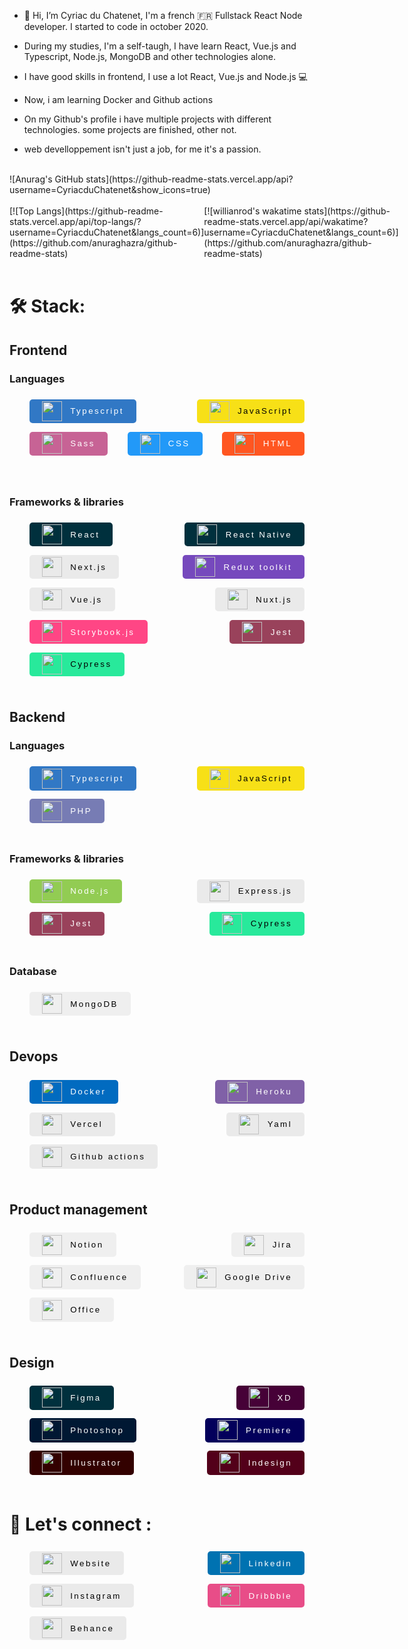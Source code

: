 - 👋 Hi, I’m Cyriac du Chatenet, I'm a french 🇫🇷 Fullstack React Node developer. I started to code in october 2020.
- During my studies, I'm a self-taugh, I have learn React, Vue.js and Typescript, Node.js, MongoDB and other technologies alone.
- I have good skills in frontend, I use a lot React, Vue.js and Node.js 💻

- Now, i am learning Docker and Github actions

- On my Github's profile i have multiple projects with different technologies. some projects are finished, other not.
- web develloppement isn't just a job, for me it's a passion.
<br>
<div>
![Anurag's GitHub stats](https://github-readme-stats.vercel.app/api?username=CyriacduChatenet&show_icons=true)
</div>
<br />
<div class="stats-container">
<div>
    [![Top Langs](https://github-readme-stats.vercel.app/api/top-langs/?username=CyriacduChatenet&langs_count=6)](https://github.com/anuraghazra/github-readme-stats)
</div>
<div>
    [![willianrod's wakatime stats](https://github-readme-stats.vercel.app/api/wakatime?username=CyriacduChatenet&langs_count=6)](https://github.com/anuraghazra/github-readme-stats)
</div>
</div>
<br />

# 🛠 Stack:

## Frontend

### Languages

<div class="techno-container">
    <a href="https://www.typescriptlang.org/docs/" target="_blank">
        <button class="button" id="ts">
            <img src="https://www.elbuild.it/assets/img/techs/typescript.png" height="32px" />
            <span class="button-label">Typescript</span>
        </button>
    </a>
    <a href="https://www.javascript.com/" target="_blank">
        <button class="button" id="js">
            <img src="https://upload.wikimedia.org/wikipedia/commons/thumb/9/99/Unofficial_JavaScript_logo_2.svg/480px-Unofficial_JavaScript_logo_2.svg.png" height="32px" />
            <span class="button-label">JavaScript</span>
        </button>
    </a>
    <a href="https://sass-lang.com/" target="_blank">
        <button class="button" id="sass">
            <img src="https://sass-lang.com/assets/img/styleguide/seal-color-aef0354c.png" height="32px" />
            <span class="button-label">Sass</span>
        </button>
    </a>
    <a href="https://devdocs.io/css/" target="_blank">
        <button class="button" id="css">
            <img src="https://cdn.icon-icons.com/icons2/1826/PNG/512/4202020css3htmllogosocialsocialmedia-115668_115633.png" height="32px" />
            <span class="button-label">CSS</span>
        </button>
    </a>
    <a href="https://devdocs.io/html/" target="_blank">
        <button class="button" id="html">
            <img src="https://cdn-icons-png.flaticon.com/512/732/732212.png" height="32px" />
            <span class="button-label">HTML</span>
        </button>
    </a>
</div>
<br />
<br/>

### Frameworks & libraries

<div class="techno-container">
    <a href="https://fr.reactjs.org/" target="_blank">
        <button class="button" id="react">
            <img src="https://upload.wikimedia.org/wikipedia/commons/thumb/a/a7/React-icon.svg/2300px-React-icon.svg.png" height="32px" />
            <span class="button-label">React</span>
        </button>
    </a>
    <a href="https://reactnative.dev/" target="_blank">
        <button class="button" id="react-native">
            <img src="https://upload.wikimedia.org/wikipedia/commons/thumb/a/a7/React-icon.svg/2300px-React-icon.svg.png" height="32px" />
            <span class="button-label">React Native</span>
        </button>
    </a>
    <a href="https://nextjs.org/" target="_blank">
        <button class="button" id="next">
            <img src="https://images.ctfassets.net/hb3id6ag4raq/6NcXL0fTlSXR9tVL14LYJ/c6a2a3dea44cbf46826cd6d5596b5797/apple-touch-icon.png" height="32px" />
            <span class="button-label">Next.js</span>
        </button>
    </a>
    <a href="https://redux-toolkit.js.org/" target="_blank">
        <button class="button" id="redux">
            <img src="https://cdn.freebiesupply.com/logos/large/2x/redux-logo-black-and-white.png" height="32px" />
            <span class="button-label">Redux toolkit</span>
        </button>
    </a>
    <a href="https://vuejs.org/" target="_blank">
        <button class="button" id="vue">
            <img src="https://upload.wikimedia.org/wikipedia/commons/thumb/9/95/Vue.js_Logo_2.svg/800px-Vue.js_Logo_2.svg.png" height="32px" />
            <span class="button-label">Vue.js</span>
        </button>
    </a>
    <a href="https://nuxtjs.org/" target="_blank">
        <button class="button" id="nuxt">
            <img src="https://d2zv2ciw0ln4h1.cloudfront.net/uploads/nuxt_2021_e30c8bb5e6.svg" height="32px" />
            <span class="button-label">Nuxt.js</span>
        </button>
    </a>
    <a href="https://storybook.js.org/" target="_blank">
        <button class="button" id="storybook">
            <img src="https://avatars.githubusercontent.com/u/22632046?s=280&v=4" height="32px" />
            <span class="button-label">Storybook.js</span>
        </button>
    </a>
    <a href="https://jestjs.io/fr/" target="_blank">
        <button class="button" id="jest">
            <img src="https://user-images.githubusercontent.com/10525473/50372432-95dcd880-0611-11e9-9432-58de9be26b3b.png" height="32px" />
            <span class="button-label">Jest</span>
        </button>
    </a>
    <a href="https://www.cypress.io/" target="_blank">
        <button class="button" id="cypress">
            <img src="https://i0.wp.com/blog.knoldus.com/wp-content/uploads/2022/03/cypress.png?fit=364%2C364&ssl=1" height="32px" />
            <span class="button-label">Cypress</span>
        </button>
    </a>
</div>
<br/>

## Backend

### Languages

<div class="techno-container">
    <a href="https://www.typescriptlang.org/docs/" target="_blank">
        <button class="button" id="ts2">
            <img src="https://www.elbuild.it/assets/img/techs/typescript.png" height="32px" />
            <span class="button-label">Typescript</span>
        </button>
    </a>
    <a href="https://www.javascript.com/" target="_blank">
        <button class="button" id="js2">
            <img src="https://upload.wikimedia.org/wikipedia/commons/thumb/9/99/Unofficial_JavaScript_logo_2.svg/480px-Unofficial_JavaScript_logo_2.svg.png" height="32px" />
            <span class="button-label">JavaScript</span>
        </button>
    </a>
    <a href="https://www.php.net/" target="_blank">
        <button class="button" id="php">
            <img src="https://upload.wikimedia.org/wikipedia/commons/thumb/2/27/PHP-logo.svg/2560px-PHP-logo.svg.png" height="32px" />
            <span class="button-label">PHP</span>
        </button>
    </a>
</div>
<br/>

### Frameworks & libraries

<div class="techno-container">
    <a href="https://nodejs.org/en/" target="_blank">
        <button class="button" id="node">
            <img src="https://miro.medium.com/max/512/1*314zAbKFKYTuxHNwRO07SA.png" height="32px" />
            <span class="button-label">Node.js</span>
        </button>
    </a>
    <a href="https://expressjs.com/fr/https://expressjs.com/fr/" target="_blank">
        <button class="button" id="express">
            <img src="https://d2eip9sf3oo6c2.cloudfront.net/tags/images/000/000/359/full/expressjslogo.png" height="32px" />
            <span class="button-label">Express.js</span>
        </button>
    </a>
    <a href="https://jestjs.io/fr/" target="_blank">
        <button class="button" id="jest2">
            <img src="https://user-images.githubusercontent.com/10525473/50372432-95dcd880-0611-11e9-9432-58de9be26b3b.png" height="32px" />
            <span class="button-label">Jest</span>
        </button>
    </a>
    <a href="https://www.cypress.io/" target="_blank">
        <button class="button" id="cypress2">
            <img src="https://i0.wp.com/blog.knoldus.com/wp-content/uploads/2022/03/cypress.png?fit=364%2C364&ssl=1" height="32px" />
            <span class="button-label">Cypress</span>
        </button>
    </a>
</div>
<br/>

### Database

<div class="techno-container">
    <a href="https://www.mongodb.com/fr-fr" target="_blank">
        <button class="button" id="mongodb">
            <img src="https://cdn.iconscout.com/icon/free/png-256/mongodb-3521676-2945120.png" height="32px" />
            <span class="button-label">MongoDB</span>
        </button>
    </a>
</div>
<br/>

## Devops

<div class="techno-container">
    <a href="https://www.docker.com/" target="_blank">
        <button class="button" id="docker">
            <img src="https://cdn-icons-png.flaticon.com/512/919/919853.png" height="32px" />
            <span class="button-label">Docker</span>
        </button>
    </a>
    <a href="https://heroku.com/" target="_blank">
        <button class="button" id="heroku">
            <img src="https://cdn-icons-png.flaticon.com/512/873/873120.png" height="32px" />
            <span class="button-label">Heroku</span>
        </button>
    </a>
    <a href="https://vercel.com/" target="_blank">
        <button class="button" id="vercel">
            <img src="https://static-00.iconduck.com/assets.00/vercel-icon-512x449-3422jidz.png" height="32px" />
            <span class="button-label">Vercel</span>
        </button>
    </a>
    <a href="https://yaml.org/" target="_blank">
        <button class="button" id="yaml">
            <img src="https://upload.wikimedia.org/wikipedia/commons/thumb/5/5a/Official_YAML_Logo.svg/1200px-Official_YAML_Logo.svg.png" height="32px" />
            <span class="button-label">Yaml</span>
        </button>
    </a>
    <a href="https://docs.github.com/en/actions" target="_blank">
        <button class="button" id="github-actions">
            <img src="https://avatars.githubusercontent.com/u/44036562?s=280&v=4" height="32px" />
            <span class="button-label">Github actions</span>
        </button>
    </a>
</div>
<br/>

## Product management

<div class="techno-container">
    <a href="https://www.notion.so/" target="_blank">
        <button class="button" id="notion">
            <img src="https://upload.wikimedia.org/wikipedia/commons/4/45/Notion_app_logo.png" height="32px" />
            <span class="button-label">Notion</span>
        </button>
    </a>
    <a href="https://www.atlassian.com/fr/software/jira" target="_blank">
        <button class="button" id="jira">
            <img src="https://cdn-icons-png.flaticon.com/512/5968/5968875.png" height="32px" />
            <span class="button-label">Jira</span>
        </button>
    </a>
    <a href="https://www.atlassian.com/fr/software/confluence" target="_blank">
        <button class="button" id="confluence">
            <img src="https://cdn-icons-png.flaticon.com/512/5968/5968793.png" height="32px" />
            <span class="button-label">Confluence</span>
        </button>
    </a>
    <a href="https://drive.google.com/" target="_blank">
        <button class="button" id="google-drive">
            <img src="https://cdn-icons-png.flaticon.com/512/5968/5968523.png" height="32px" />
            <span class="button-label">Google Drive</span>
        </button>
    </a>
    <a href="https://www.microsoft.com/fr-fr/microsoft-365/microsoft-office" target="_blank">
        <button class="button" id="office">
            <img src="https://upload.wikimedia.org/wikipedia/commons/thumb/5/5f/Microsoft_Office_logo_%282019%E2%80%93present%29.svg/480px-Microsoft_Office_logo_%282019%E2%80%93present%29.svg.png" height="32px" />
            <span class="button-label">Office</span>
        </button>
    </a>
</div>
<br/>

## Design

<div class="techno-container">
    <a href="https://www.figma.com/" target="_blank">
        <button class="button" id="figma">
            <img src="https://cdn-icons-png.flaticon.com/512/5968/5968705.png" height="32px" />
            <span class="button-label">Figma</span>
        </button>
    </a>
    <a href="https://www.adobe.com/products/xd.html" target="_blank">
        <button class="button" id="xd">
            <img src="https://cdn-icons-png.flaticon.com/512/5611/5611129.png" height="32px" />
            <span class="button-label">XD</span>
        </button>
    </a>
    <a href="https://www.adobe.com/products/photoshop.html" target="_blank">
        <button class="button" id="photoshop">
            <img src="https://upload.wikimedia.org/wikipedia/commons/thumb/a/af/Adobe_Photoshop_CC_icon.svg/1051px-Adobe_Photoshop_CC_icon.svg.png" height="32px" />
            <span class="button-label">Photoshop</span>
        </button>
    </a>
    <a href="https://www.adobe.com/products/photoshop.html" target="_blank">
        <button class="button" id="premiere">
            <img src="https://upload.wikimedia.org/wikipedia/commons/thumb/4/40/Adobe_Premiere_Pro_CC_icon.svg/2101px-Adobe_Premiere_Pro_CC_icon.svg.png" height="32px" />
            <span class="button-label">Premiere</span>
        </button>
    </a>
    <a href="https://www.adobe.com/products/illustrator.html" target="_blank">
        <button class="button" id="illustrator">
            <img src="https://assets.stickpng.com/images/62c5bf6f6aad5aedf80e3801.png" height="32px" />
            <span class="button-label">Illustrator</span>
        </button>
    </a>
    <a href="https://www.adobe.com/products/indesign.html" target="_blank">
        <button class="button" id="indesign">
            <img src="https://cdn-icons-png.flaticon.com/512/5968/5968482.png" height="32px" />
            <span class="button-label">Indesign</span>
        </button>
    </a>
</div>
<br/>

# 🤝 Let's connect :

<div class="techno-container">
    <a href="https://www.cyriac-descubes-du-chatenet.com/" target="_blank">
        <button class="button" id="website">
            <img src="" height="32px" />
            <span class="button-label">Website</span>
        </button>
    </a>
    <a href="https://www.linkedin.com/in/cyriac-descubes-du-chatenet-4776911b8/" target="_blank">
        <button class="button" id="linkedin">
            <img src="https://blog.waalaxy.com/wp-content/uploads/2021/01/LinkedIn-Symbole.png" height="32px" />
            <span class="button-label">Linkedin</span>
        </button>
    </a>
    <a href="https://www.instagram.com/cyriacduchatenet_pro/?next=%2F&hl=fr" target="_blank">
        <button class="button" id="instagram">
            <img src="https://png.pngtree.com/png-clipart/20180626/ourmid/pngtree-instagram-icon-instagram-logo-png-image_3584852.png" height="32px" />
            <span class="button-label">Instagram</span>
        </button>
    </a>
    <a href="https://dribbble.com/CyriacDuChatenet" target="_blank">
        <button class="button" id="dribbble">
            <img src="https://cdn.freebiesupply.com/logos/large/2x/dribbble-icon-1-logo-png-transparent.png" height="32px" />
            <span class="button-label">Dribbble</span>
        </button>
    </a>
    <a href="https://www.behance.net/cyriacdescube" target="_blank">
        <button class="button" id="behance">
            <img src="https://cdn-icons-png.flaticon.com/512/48/48975.png" height="32px" />
            <span class="button-label">Behance</span>
        </button>
    </a>
</div>

<style>
   @import url('https://fonts.googleapis.com/css2?family=Kanit:wght@600&display=swap');

    .stats-container {
        display : flex;
        width : 100%;
    }

    .techno-container {
        display : flex;
        flex-wrap : wrap;
        justify-content : space-between;
        width : 90%;
        margin : 0 5%;
    }

    .techno-container > a {
        text-decoration : none;
    }

    .button {
        display : flex;
        align-items : center;
        justify-content : space-between;
        padding : 0.25em 1.5em;
        margin : 0.5em;
        border : none;
        border-radius : 5px;
        font-family: 'Kanit', sans-serif;
        letter-spacing : 2.5px;
    }
    .button > img {
        padding-right : 1em;
    }

    #ts {
        color : #fff;
        background-color : #3178C5;
    }

    #js {
        background-color : #F7E017;
    }

    #ts2 {
        color : #fff;
        background-color : #3178C5;
    }

    #js2 {
        background-color : #F7E017;
    }
    
    #sass {
        color : #fff;
        background-color: #C76395;
    }

    #css {
        color : #fff;
        background-color : #2299F8;
    }

    #html {
        color : #fff;
        background-color : #FF5621;
    }

    #react {
        color : #fff;
        background-color : #00303d;
    }

    #react-native {
        color : #fff;
        background-color : #00303d;
    }

    #next {
        color : #000;
        background-color : #eaeaea;
    }

    #redux {
        color : #ffffff;
        background-color : #7649BD;
    }

    #vue {
        color : #000;
        background-color : #eaeaea;
    }

    #nuxt {
        color : #000;
        background-color : #eaeaea;
    }

   #storybook {
        color : #ffffff;
        background-color : #FF4685;
    }

   #jest {
        color : #ffffff;
        background-color : #99425B;
    }

   #cypress {
        color : #000000;
        background-color : #28E99B;
    }

   #php {
        color : #ffffff;
        background-color : #777CB4
    }

   #node {
        color : #ffffff;
        background-color : #92CC53
    }

    #express {
        color : #000;
        background-color : #eaeaea;
    }

    #jest2 {
        color : #ffffff;
        background-color : #99425B;
    }

   #cypress2 {
        color : #000000;
        background-color : #28E99B;
    }

  #docker {
        color : #fff;
        background-color : #016BC0;
    }

  #heroku {
        color : #fff;
        background-color : #8061A7;
    }

  #vercel {
        color : #000;
        background-color : #eaeaea;
    }

  #github-actions {
        color : #000;
        background-color : #eaeaea;
    }

  #yaml {
        color : #000;
        background-color : #eaeaea;
    }

   #figma {
        color : #fff;
        background-color : #00303d;
    }

    #xd {
        color : #fff;
        background-color : #460137;
    }

    #photoshop {
        color : #fff;
        background-color : #001833;
    }

    #premiere {
        color : #fff;
        background-color : #460137;
    }

    #premiere {
        color : #fff;
        background-color : #03005B;
    }

    #indesign {
        color : #fff;
        background-color : #53001A;
    }

    #illustrator {
        color : #fff;
        background-color : #330100;
    }

    #behance {
        color : #000;
        background-color : #eaeaea;
    }

    #dribbble {
        color : #fff;
        background-color : #E84D88;
    }

    #linkedin {
        color : #fff;
        background-color : #0072B1;
    }

    #behance {
        color : #000;
        background-color : #eaeaea;
    }

    #instagram {
        color : #000;
        background-color : #eaeaea;
    }

    #website {
        color : #000;
        background-color : #eaeaea;
    }
</style>

